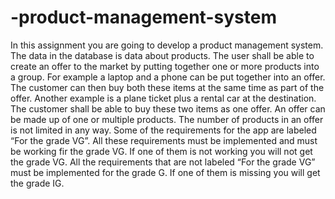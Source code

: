 # -product-management-system

In this assignment you are going to develop a product management system.
The data in the database is data about products. The user shall be able to create an offer to the market by putting together one or more products into a group. For example a laptop and a phone can be put together into an offer. The customer can then buy both these items at the same time as part of the offer.
Another example is a plane ticket plus a rental car at the destination. The customer shall be able to buy these two items as one offer.
An offer can be made up of one or multiple products. The number of products in an offer is not limited in any way.
Some of the requirements for the app are labeled “For the grade VG”. All these requirements must be implemented and must be working fir the grade VG. If one of them is not working you will not get the grade VG.
All the requirements that are not labeled “For the grade VG” must be implemented for the grade G. If one of them is missing you will get the grade IG.
